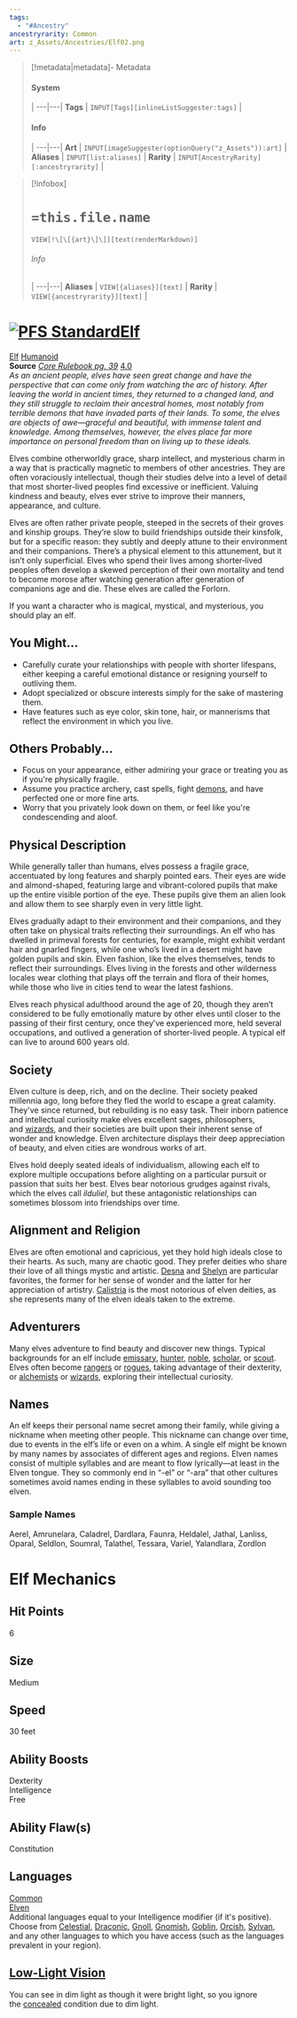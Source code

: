 ```yaml
---
tags:
  - "#Ancestry"
ancestryrarity: Common
art: z_Assets/Ancestries/Elf02.png
---
```


> [!metadata|metadata]- Metadata 
> #### System
>  |
> ---|---|
> **Tags** | `INPUT[Tags][inlineListSuggester:tags]` |
> #### Info
>  |
> ---|---|
> **Art** | `INPUT[imageSuggester(optionQuery("z_Assets")):art]` |
> **Aliases** | `INPUT[list:aliases]` |
> **Rarity** | `INPUT[AncestryRarity][:ancestryrarity]` |

> [!infobox]
> # `=this.file.name`
> `VIEW[!\[\[{art}\]\]][text(renderMarkdown)]`
> ###### Info
>  |
> ---|---|
> **Aliases** | `VIEW[{aliases}][text]` |
> **Rarity** | `VIEW[{ancestryrarity}][text]` |

# [![PFS Standard](https://2e.aonprd.com/Images/Icons/PFS_Standard.png "PFS Standard")](https://2e.aonprd.com/PFS.aspx)[Elf](https://2e.aonprd.com/Ancestries.aspx?ID=2)
[Elf](https://2e.aonprd.com/Traits.aspx?ID=58) [Humanoid](https://2e.aonprd.com/Traits.aspx?ID=91)   
**Source** [_Core Rulebook pg. 39_](https://paizo.com/products/btq01y0k?Pathfinder-Core-Rulebook) [4.0](https://2e.aonprd.com/Sources.aspx?ID=1)  
_As an ancient people, elves have seen great change and have the perspective that can come only from watching the arc of history. After leaving the world in ancient times, they returned to a changed land, and they still struggle to reclaim their ancestral homes, most notably from terrible demons that have invaded parts of their lands. To some, the elves are objects of awe—graceful and beautiful, with immense talent and knowledge. Among themselves, however, the elves place far more importance on personal freedom than on living up to these ideals._  
  
Elves combine otherworldly grace, sharp intellect, and mysterious charm in a way that is practically magnetic to members of other ancestries. They are often voraciously intellectual, though their studies delve into a level of detail that most shorter-lived peoples find excessive or inefficient. Valuing kindness and beauty, elves ever strive to improve their manners, appearance, and culture.  
  
Elves are often rather private people, steeped in the secrets of their groves and kinship groups. They’re slow to build friendships outside their kinsfolk, but for a specific reason: they subtly and deeply attune to their environment and their companions. There’s a physical element to this attunement, but it isn’t only superficial. Elves who spend their lives among shorter‑lived peoples often develop a skewed perception of their own mortality and tend to become morose after watching generation after generation of companions age and die. These elves are called the Forlorn.  
  
If you want a character who is magical, mystical, and mysterious, you should play an elf.

## You Might...

-   Carefully curate your relationships with people with shorter lifespans, either keeping a careful emotional distance or resigning yourself to outliving them.
-   Adopt specialized or obscure interests simply for the sake of mastering them.
-   Have features such as eye color, skin tone, hair, or mannerisms that reflect the environment in which you live.

## Others Probably...

-   Focus on your appearance, either admiring your grace or treating you as if you're physically fragile.
-   Assume you practice archery, cast spells, fight [demons](https://2e.aonprd.com/MonsterFamilies.aspx?ID=28), and have perfected one or more fine arts.
-   Worry that you privately look down on them, or feel like you're condescending and aloof.

## Physical Description

While generally taller than humans, elves possess a fragile grace, accentuated by long features and sharply pointed ears. Their eyes are wide and almond-shaped, featuring large and vibrant-colored pupils that make up the entire visible portion of the eye. These pupils give them an alien look and allow them to see sharply even in very little light.  
  
Elves gradually adapt to their environment and their companions, and they often take on physical traits reflecting their surroundings. An elf who has dwelled in primeval forests for centuries, for example, might exhibit verdant hair and gnarled fingers, while one who’s lived in a desert might have golden pupils and skin. Elven fashion, like the elves themselves, tends to reflect their surroundings. Elves living in the forests and other wilderness locales wear clothing that plays off the terrain and flora of their homes, while those who live in cities tend to wear the latest fashions.  
  
Elves reach physical adulthood around the age of 20, though they aren’t considered to be fully emotionally mature by other elves until closer to the passing of their first century, once they’ve experienced more, held several occupations, and outlived a generation of shorter-lived people. A typical elf can live to around 600 years old.  

## Society

Elven culture is deep, rich, and on the decline. Their society peaked millennia ago, long before they fled the world to escape a great calamity. They've since returned, but rebuilding is no easy task. Their inborn patience and intellectual curiosity make elves excellent sages, philosophers, and [wizards](https://2e.aonprd.com/Classes.aspx?ID=12), and their societies are built upon their inherent sense of wonder and knowledge. Elven architecture displays their deep appreciation of beauty, and elven cities are wondrous works of art.  
  
Elves hold deeply seated ideals of individualism, allowing each elf to explore multiple occupations before alighting on a particular pursuit or passion that suits her best. Elves bear notorious grudges against rivals, which the elves call _ilduliel_, but these antagonistic relationships can sometimes blossom into friendships over time.  

## Alignment and Religion

Elves are often emotional and capricious, yet they hold high ideals close to their hearts. As such, many are chaotic good. They prefer deities who share their love of all things mystic and artistic. [Desna](https://2e.aonprd.com/Deities.aspx?ID=5) and [Shelyn](https://2e.aonprd.com/Deities.aspx?ID=17) are particular favorites, the former for her sense of wonder and the latter for her appreciation of artistry. [Calistria](https://2e.aonprd.com/Deities.aspx?ID=3) is the most notorious of elven deities, as she represents many of the elven ideals taken to the extreme.  

## Adventurers

Many elves adventure to find beauty and discover new things. Typical backgrounds for an elf include [emissary](https://2e.aonprd.com/Backgrounds.aspx?ID=12), [hunter](https://2e.aonprd.com/Backgrounds.aspx?ID=22), [noble](https://2e.aonprd.com/Backgrounds.aspx?ID=27), [scholar](https://2e.aonprd.com/Backgrounds.aspx?ID=36), or [scout](https://2e.aonprd.com/Backgrounds.aspx?ID=32). Elves often become [rangers](https://2e.aonprd.com/Classes.aspx?ID=9) or [rogues](https://2e.aonprd.com/Classes.aspx?ID=10), taking advantage of their dexterity, or [alchemists](https://2e.aonprd.com/Classes.aspx?ID=1) or [wizards](https://2e.aonprd.com/Classes.aspx?ID=12), exploring their intellectual curiosity.  

## Names

An elf keeps their personal name secret among their family, while giving a nickname when meeting other people. This nickname can change over time, due to events in the elf’s life or even on a whim. A single elf might be known by many names by associates of different ages and regions. Elven names consist of multiple syllables and are meant to flow lyrically—at least in the Elven tongue. They so commonly end in “-el” or “-ara” that other cultures sometimes avoid names ending in these syllables to avoid sounding too elven.  

### Sample Names

Aerel, Amrunelara, Caladrel, Dardlara, Faunra, Heldalel, Jathal, Lanliss, Oparal, Seldlon, Soumral, Talathel, Tessara, Variel, Yalandlara, Zordlon

# Elf Mechanics

## Hit Points

6  

## Size

Medium  

## Speed

30 feet  

## Ability Boosts

Dexterity  
Intelligence  
Free  

## Ability Flaw(s)

Constitution  

## Languages

[Common](https://2e.aonprd.com/Languages.aspx?ID=1)  
[Elven](https://2e.aonprd.com/Languages.aspx?ID=4)  
Additional languages equal to your Intelligence modifier (if it's positive). Choose from [Celestial](https://2e.aonprd.com/Languages.aspx?ID=16), [Draconic](https://2e.aonprd.com/Languages.aspx?ID=2), [Gnoll](https://2e.aonprd.com/Languages.aspx?ID=17), [Gnomish](https://2e.aonprd.com/Languages.aspx?ID=5), [Goblin](https://2e.aonprd.com/Languages.aspx?ID=6), [Orcish](https://2e.aonprd.com/Languages.aspx?ID=9), [Sylvan](https://2e.aonprd.com/Languages.aspx?ID=10), and any other languages to which you have access (such as the languages prevalent in your region).

## [Low-Light Vision](https://2e.aonprd.com/Rules.aspx?ID=416)

You can see in dim light as though it were bright light, so you ignore the [concealed](https://2e.aonprd.com/Conditions.aspx?ID=4) condition due to dim light.
